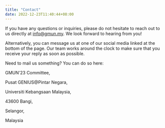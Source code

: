 ```yaml
---
title: "Contact"
date: 2022-12-23T11:40:44+08:00
---
```


If you have any questions or inquiries, please do not hesitate to reach out to us directly at info@gmun.my. We look forward to hearing from you!


Alternatively, you can message us at one of our social media linked at the bottom of the page. Our team works around the clock to make sure that you receive your reply as soon as possible.


Need to mail us something? You can do so here:

<div class=address>

GMUN'23 Committee,

Pusat GENIUS@Pintar Negara,

Universiti Kebangsaan Malaysia,

43600 Bangi,

Selangor,

Malaysia

</div>
